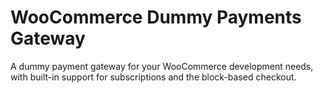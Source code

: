 # WooCommerce Dummy Payments Gateway

A dummy payment gateway for your WooCommerce development needs, with built-in support for subscriptions and the block-based checkout.
